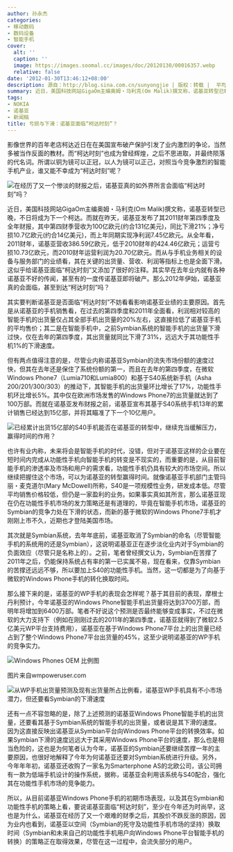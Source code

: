 ```yaml
---
author: 孙永杰
categories:
- 移动数码
- 数码设备
- 智能手机
cover:
  alt: ''
  caption: ''
  image: https://images.soomal.cc/images/doc/20120130/00016357.webp
  relative: false
date: '2012-01-30T13:46:12+08:00'
description: 源自：http://blog.sina.com.cn/sunyongjie | 版权：转载 |  平均/总评分：07.80/39
summary: 近日，美国科技网站GigaOm主编奥姆・马利克(Om Malik)撰文称，诺基亚转型已晚，不日将成为下一个柯达。而就在昨天，诺基亚发布了其2011财年第四季度及全年财报，其中第四财季营收为100亿欧元(约合131亿美元)，同比下滑21%；净亏损10.7亿欧元(约合14亿美元)，而上年同期实现净利润7.45亿欧元。
tags:
- NOKIA
- 诺基亚
- 新闻稿
title: 亏损与下滑：诺基亚面临“柯达时刻”？
---
```


影像世界的百年老店柯达近日在在美国宣布破产保护引发了业内激烈的争论，当然多被当作反面的教材。而“柯达时刻”也成为曾经辉煌，之后不思进取，并最终陨落的代名词。所谓以铜为镜可以正冠，以人为镜可以正己，对照当今竞争激烈的智能手机产业，谁又能不幸成为“柯达时刻”呢？



![在经历了又一个惨淡的财报之后，诺基亚真的如外界所言会面临“柯达时刻”吗？](https://images.soomal.cc/images/doc/20120130/00016357.webp)



近日，美国科技网站GigaOm主编奥姆・马利克(Om Malik)撰文称，诺基亚转型已晚，不日将成为下一个柯达。而就在昨天，诺基亚发布了其2011财年第四季度及全年财报，其中第四财季营收为100亿欧元(约合131亿美元)，同比下滑21%；净亏损10.7亿欧元(约合14亿美元)，而上年同期实现净利润7.45亿欧元。从全年看，2011财年，诺基亚营收386.59亿欧元，低于2010财年的424.46亿欧元；运营亏损10.73亿欧元，而2010财年运营利润为20.70亿欧元。而从与手机业务相关的设备与服务部门的业绩看，其在关键的出货量、营收、利润等指标上也是全面下滑。这似乎给诺基亚面临“柯达时刻”又添加了很好的注释。其实早在去年业内就有各种诺基亚不好的传闻，甚至有的一度传诺基亚即将破产。那么2012年伊始，诺基亚真的会面临，甚至到达“柯达时刻”吗？



其实要判断诺基亚是否面临“柯达时刻”不妨看看影响诺基亚业绩的主要原因。首先是从诺基亚的手机销售看，在过去的第四季度和2011年全面看，利润相对较高的智能手机的出货量仅占其全部手机出货量的20%左右，这直接拉低了诺基亚手机的平均售价；其二是在智能手机中，之前Symbian系统的智能手机的出货量下滑过快，仅在去年的第四季度，其出货量就同比下滑了31%，远远大于其功能性手机1%的下滑速度。



但有两点值得注意的是，尽管业内称诺基亚Symbian的流失市场份额的速度过快，但其在去年还是保住了系统份额的第一，而且在去年的第四季度，在微软Windows Phone7（Lumia710和Lumia800）和基于S40系统新手机（Asha 200/201/300/303）的推动下，其智能手机的出货量环比增长了17%，功能性手机环比增长5%。其中仅在欧洲市场发售的Windows Phone7的出货量就达到了100万部。而就在诺基亚发布财报之前，诺基亚宣布其基于S40系统手机13年的累计销售已经达到15亿部，并将其瞄准了下一个10亿用户。



![已经累计出货15亿部的S40手机能否在诺基亚的转型中，继续充当缓解压力，赢得时间的作用？](https://images.soomal.cc/images/doc/20120130/00016358.webp)



也许有业内称，未来将会是智能手机的时代，没错，但对于诺基亚这样的企业要在短时间内完成从功能性手机向智能手机的转变是不现实的，而重要的是，从目前智能手机的渗透率及市场和用户的需求看，功能性手机仍具有较大的市场空间。所以继续把握住这个市场，可以为诺基亚的转型赢得时间。就像诺基亚手机部门主管玛丽・麦克道尔(Mary McDowell)所称，S40是一项规模性业务，研发成本低。尽管平均销售价格较低，但仍是一家盈利的业务。如果事实真如其所言，那么诺基亚现在仍在功能性手机市场的发力策略还是有道理的，毕竟在智能手机市场，诺基亚的Symbian的竞争力处在下滑的状态，而新的基于微软的Windows Phone7手机才刚刚上市不久，近期也才登陆美国市场。



其次就是Symbian系统，去年年底前，诺基亚取消了Symbian的命名（尽管智能手机的系统用的还是Symbian），这说明诺基亚正在逐步淡化业内对于Symbian的负面效应（尽管只是名称上的）。之前，笔者曾经撰文认为，Symbian在苦撑了2011年之后，仍能保持系统占有率的第一已实属不易，现在看来，仅靠Symbian的苦撑还远远不够，所以要加上S40的功能性手机。当然，这一切都是为了向基于微软的Windows Phone手机的转化换取时间。



那么接下来的是，诺基亚的WP手机的表现会怎样呢？基于其目前的表现，摩根士丹利预计，今年诺基亚的Windows Phone智能手机出货量将达到3700万部，而明年将增加到6400万部。笔者不好说这个预测是否最终能够变成事实，不过在微软的大力支持下（例如在刚刚过去的2011年的第四季度，诺基亚就得到了微软2.5亿美元WP平台支持费用），诺基亚在基于Windows Phone7平台上的出货量已经占到了整个Windows Phone7平台出货量的45%，这至少说明诺基亚的WP手机的竞争实力。



![Windows Phones OEM 比例图](https://images.soomal.cc/images/doc/20120130/00016359.webp)

图片来自wmpoweruser.com



![从WP手机出货量预测及现有出货量所占比例看，诺基亚WP手机具有不小市场潜力，但还要看Symbian的下滑速度](https://images.soomal.cc/images/doc/20120130/00016360.webp)



还有一点不容忽略的是，除了上述预测的诺基亚Windows Phone智能手机的出货量，还要看其基于Symbian系统的智能手机的出货量，或者说是其下滑的速度。因为这直接反映出诺基亚从Symbian平台向Windows Phone平台的转换效率。如果Symbian下滑的速度远远大于其采用Windows Phone平台的速度，那么也是相当危险的，这也是为何笔者认为今年，诺基亚的Symbian还要继续苦撑一年的主要原因，也很好地解释了今年为何诺基亚还要对Symbian系统进行升级。另外，今年年年初，诺基亚还收购了一家名为Smarterphone AS的北欧公司，该公司拥有一款为低端手机设计的操作系统，据称，诺基亚会利用该系统与S40配合，强化其在功能性手机市场的竞争能力。



所以，从目前诺基亚Windows Phone手机的初期市场表现，以及其在Symbian和功能性手机的策略上看，要说诺基亚面临“柯达时刻”，至少在今年还为时尚早，这也是为什么，诺基亚在经历了又一个艰难的财季之后，其股价不跌反涨的原因，因为业内也看到，诺基亚以空间（Symbian的死守及功能性手机市场的坚持）换取时间（Symbian和未来自己的功能性手机用户向Windows Phone平台智能手机的转换）的策略正在取得效果，尽管在这一过程中，会流失部分的用户。